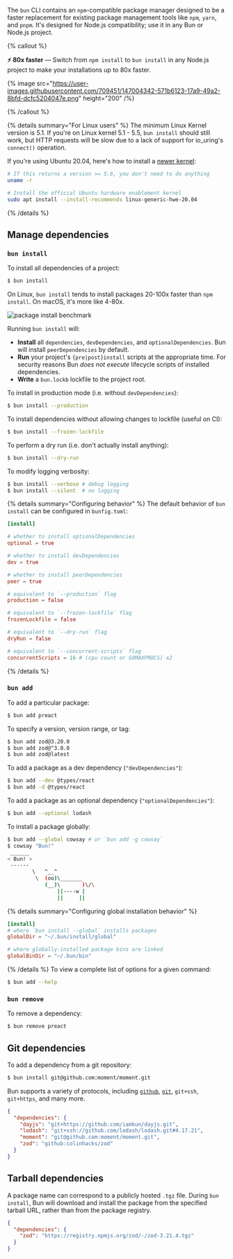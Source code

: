 The `bun` CLI contains an `npm`-compatible package manager designed to be a faster replacement for existing package management tools like `npm`, `yarn`, and `pnpm`. It's designed for Node.js compatibility; use it in any Bun or Node.js project.

{% callout %}

**⚡️ 80x faster** — Switch from `npm install` to `bun install` in any Node.js project to make your installations up to 80x faster.

{% image src="https://user-images.githubusercontent.com/709451/147004342-571b6123-17a9-49a2-8bfd-dcfc5204047e.png" height="200" /%}

{% /callout %}

{% details summary="For Linux users" %}
The minimum Linux Kernel version is 5.1. If you're on Linux kernel 5.1 - 5.5, `bun install` should still work, but HTTP requests will be slow due to a lack of support for io_uring's `connect()` operation.

If you're using Ubuntu 20.04, here's how to install a [newer kernel](https://wiki.ubuntu.com/Kernel/LTSEnablementStack):

```bash
# If this returns a version >= 5.6, you don't need to do anything
uname -r

# Install the official Ubuntu hardware enablement kernel
sudo apt install --install-recommends linux-generic-hwe-20.04
```

{% /details %}

## Manage dependencies

### `bun install`

To install all dependencies of a project:

```bash
$ bun install
```

On Linux, `bun install` tends to install packages 20-100x faster than `npm install`. On macOS, it's more like 4-80x.

![package install benchmark](https://user-images.githubusercontent.com/709451/147004342-571b6123-17a9-49a2-8bfd-dcfc5204047e.png)

Running `bun install` will:

- **Install** all `dependencies`, `devDependencies`, and `optionalDependencies`. Bun will install `peerDependencies` by default.
- **Run** your project's `{pre|post}install` scripts at the appropriate time. For security reasons Bun _does not execute_ lifecycle scripts of installed dependencies.
- **Write** a `bun.lockb` lockfile to the project root.

To install in production mode (i.e. without `devDependencies`):

```bash
$ bun install --production
```

To install dependencies without allowing changes to lockfile (useful on CI):

```bash
$ bun install --frozen-lockfile
```

To perform a dry run (i.e. don't actually install anything):

```bash
$ bun install --dry-run
```

To modify logging verbosity:

```bash
$ bun install --verbose # debug logging
$ bun install --silent  # no logging
```

{% details summary="Configuring behavior" %}
The default behavior of `bun install` can be configured in `bunfig.toml`:

```toml
[install]

# whether to install optionalDependencies
optional = true

# whether to install devDependencies
dev = true

# whether to install peerDependencies
peer = true

# equivalent to `--production` flag
production = false

# equivalent to `--frozen-lockfile` flag
frozenLockfile = false

# equivalent to `--dry-run` flag
dryRun = false

# equivalent to `--concurrent-scripts` flag
concurrentScripts = 16 # (cpu count or GOMAXPROCS) x2
```

{% /details %}

### `bun add`

To add a particular package:

```bash
$ bun add preact
```

To specify a version, version range, or tag:

```bash
$ bun add zod@3.20.0
$ bun add zod@^3.0.0
$ bun add zod@latest
```

To add a package as a dev dependency (`"devDependencies"`):

```bash
$ bun add --dev @types/react
$ bun add -d @types/react
```

To add a package as an optional dependency (`"optionalDependencies"`):

```bash
$ bun add --optional lodash
```

To install a package globally:

```bash
$ bun add --global cowsay # or `bun add -g cowsay`
$ cowsay "Bun!"
 ______
< Bun! >
 ------
        \   ^__^
         \  (oo)\_______
            (__)\       )\/\
                ||----w |
                ||     ||
```

{% details summary="Configuring global installation behavior" %}

```toml
[install]
# where `bun install --global` installs packages
globalDir = "~/.bun/install/global"

# where globally-installed package bins are linked
globalBinDir = "~/.bun/bin"
```

{% /details %}
To view a complete list of options for a given command:

```bash
$ bun add --help
```

### `bun remove`

To remove a dependency:

```bash
$ bun remove preact
```

## Git dependencies

To add a dependency from a git repository:

```bash
$ bun install git@github.com:moment/moment.git
```

Bun supports a variety of protocols, including [`github`](https://docs.npmjs.com/cli/v9/configuring-npm/package-json#github-urls), [`git`](https://docs.npmjs.com/cli/v9/configuring-npm/package-json#git-urls-as-dependencies), `git+ssh`, `git+https`, and many more.

```json
{
  "dependencies": {
    "dayjs": "git+https://github.com/iamkun/dayjs.git",
    "lodash": "git+ssh://github.com/lodash/lodash.git#4.17.21",
    "moment": "git@github.com:moment/moment.git",
    "zod": "github:colinhacks/zod"
  }
}
```

## Tarball dependencies

A package name can correspond to a publicly hosted `.tgz` file. During `bun install`, Bun will download and install the package from the specified tarball URL, rather than from the package registry.

```json#package.json
{
  "dependencies": {
    "zod": "https://registry.npmjs.org/zod/-/zod-3.21.4.tgz"
  }
}
```
